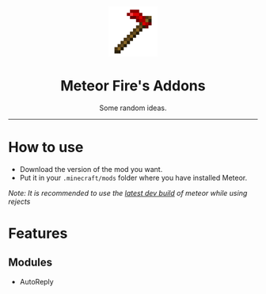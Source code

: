 <div align="center">
  <!-- Logo and Title -->
  <img src="/src/main/resources/assets/meteorfireaddon/icon.png" alt="logo" width="20%"/>
  <h1>Meteor Fire's Addons</h1>
  <p>Some random ideas.</p>
</div>

<hr />

# How to use
- Download the version of the mod you want.
- Put it in your `.minecraft/mods` folder where you have installed Meteor.

*Note: It is recommended to use the [latest dev build](https://meteorclient.com/download?devBuild=latest) of meteor while using rejects*

# Features
## Modules
- AutoReply